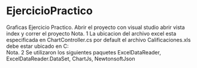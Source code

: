 # EjercicioPractico
Graficas
Ejercicio Practico.
Abrir el proyecto con visual studio abrir vista index y correr el proyecto
Nota. 1 La ubicacion del archivo excel esta especificada en ChartController.cs por default el archivo Calificaciones.xls debe estar ubicado en C:\
Nota. 2 Se utilizaron los siguientes paquetes ExcelDataReader, ExcelDataReader.DataSet, ChartJs, NewtonsoftJson 
